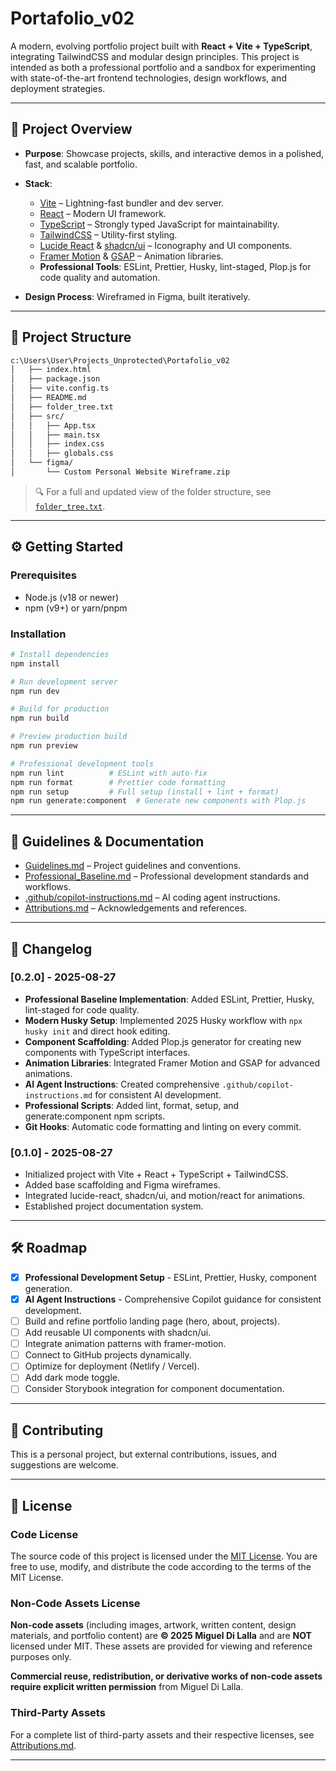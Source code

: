 # Portafolio\_v02

A modern, evolving portfolio project built with **React + Vite + TypeScript**, integrating TailwindCSS and modular design principles. This project is intended as both a professional portfolio and a sandbox for experimenting with state-of-the-art frontend technologies, design workflows, and deployment strategies.

---

## 🚀 Project Overview

* **Purpose**: Showcase projects, skills, and interactive demos in a polished, fast, and scalable portfolio.
* **Stack**:

  * [Vite](https://vitejs.dev/) – Lightning-fast bundler and dev server.
  * [React](https://react.dev/) – Modern UI framework.
  * [TypeScript](https://www.typescriptlang.org/) – Strongly typed JavaScript for maintainability.
  * [TailwindCSS](https://tailwindcss.com/) – Utility-first styling.
  * [Lucide React](https://lucide.dev/) & [shadcn/ui](https://ui.shadcn.com/) – Iconography and UI components.
  * [Framer Motion](https://www.framer.com/motion/) & [GSAP](https://gsap.com/) – Animation libraries.
  * **Professional Tools**: ESLint, Prettier, Husky, lint-staged, Plop.js for code quality and automation.
* **Design Process**: Wireframed in Figma, built iteratively.

---

## 📂 Project Structure

```bash
c:\Users\User\Projects_Unprotected\Portafolio_v02
│   ├── index.html
│   ├── package.json
│   ├── vite.config.ts
│   ├── README.md
│   ├── folder_tree.txt
│   ├── src/
│   │   ├── App.tsx
│   │   ├── main.tsx
│   │   ├── index.css
│   │   ├── globals.css
│   └── figma/
│       └── Custom Personal Website Wireframe.zip
```

> 🔍 For a full and updated view of the folder structure, see [`folder_tree.txt`](./folder_tree.txt).

---

## ⚙️ Getting Started

### Prerequisites

* Node.js (v18 or newer)
* npm (v9+) or yarn/pnpm

### Installation

```bash
# Install dependencies
npm install

# Run development server
npm run dev

# Build for production
npm run build

# Preview production build
npm run preview

# Professional development tools
npm run lint          # ESLint with auto-fix
npm run format        # Prettier code formatting
npm run setup         # Full setup (install + lint + format)
npm run generate:component  # Generate new components with Plop.js
```

---

## 📜 Guidelines & Documentation

* [Guidelines.md](./src/guidelines/Guidelines.md) – Project guidelines and conventions.
* [Professional_Baseline.md](./Professional_Baseline.md) – Professional development standards and workflows.
* [.github/copilot-instructions.md](./.github/copilot-instructions.md) – AI coding agent instructions.
* [Attributions.md](./src/Attributions.md) – Acknowledgements and references.

---

## 📖 Changelog

### [0.2.0] - 2025-08-27

* **Professional Baseline Implementation**: Added ESLint, Prettier, Husky, lint-staged for code quality.
* **Modern Husky Setup**: Implemented 2025 Husky workflow with `npx husky init` and direct hook editing.
* **Component Scaffolding**: Added Plop.js generator for creating new components with TypeScript interfaces.
* **Animation Libraries**: Integrated Framer Motion and GSAP for advanced animations.
* **AI Agent Instructions**: Created comprehensive `.github/copilot-instructions.md` for consistent AI development.
* **Professional Scripts**: Added lint, format, setup, and generate:component npm scripts.
* **Git Hooks**: Automatic code formatting and linting on every commit.

### [0.1.0] - 2025-08-27

* Initialized project with Vite + React + TypeScript + TailwindCSS.
* Added base scaffolding and Figma wireframes.
* Integrated lucide-react, shadcn/ui, and motion/react for animations.
* Established project documentation system.

---

## 🛠️ Roadmap

* [x] **Professional Development Setup** - ESLint, Prettier, Husky, component generation.
* [x] **AI Agent Instructions** - Comprehensive Copilot guidance for consistent development.
* [ ] Build and refine portfolio landing page (hero, about, projects).
* [ ] Add reusable UI components with shadcn/ui.
* [ ] Integrate animation patterns with framer-motion.
* [ ] Connect to GitHub projects dynamically.
* [ ] Optimize for deployment (Netlify / Vercel).
* [ ] Add dark mode toggle.
* [ ] Consider Storybook integration for component documentation.

---

## 🤝 Contributing

This is a personal project, but external contributions, issues, and suggestions are welcome.

---

## 📄 License

### Code License

The source code of this project is licensed under the [MIT License](./LICENSE). You are free to use, modify, and distribute the code according to the terms of the MIT License.

### Non-Code Assets License

**Non-code assets** (including images, artwork, written content, design materials, and portfolio content) are **© 2025 Miguel Di Lalla** and are **NOT** licensed under MIT. These assets are provided for viewing and reference purposes only.

**Commercial reuse, redistribution, or derivative works of non-code assets require explicit written permission** from Miguel Di Lalla.

### Third-Party Assets

For a complete list of third-party assets and their respective licenses, see [Attributions.md](./src/Attributions.md).

---
